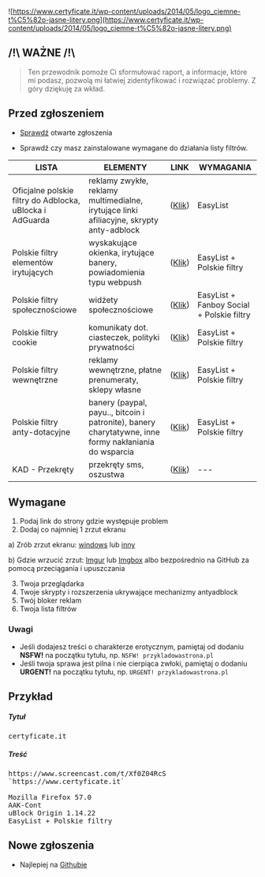![https://www.certyficate.it/wp-content/uploads/2014/05/logo_ciemne-t%C5%82o-jasne-litery.png](https://www.certyficate.it/wp-content/uploads/2014/05/logo_ciemne-t%C5%82o-jasne-litery.png)

## /!\ WAŻNE /!\
> Ten przewodnik pomoże Ci sformułować raport, a informacje, które mi podasz, pozwolą mi łatwiej zidentyfikować i rozwiązać problemy. Z góry dziękuję za wkład.

## Przed zgłoszeniem
* [Sprawdź](https://github.com/MajkiIT/polish-ads-filter/issues) otwarte zgłoszenia

* Sprawdź czy masz zainstalowane wymagane do działania listy filtrów.

**LISTA** | **ELEMENTY** | **LINK** | **WYMAGANIA**
---   |---       |---        |---
Oficjalne polskie filtry do Adblocka, uBlocka i AdGuarda | reklamy zwykłe, reklamy multimedialne, irytujące linki afiliacyjne, skrypty anty-adblock | ([Klik](https://raw.githubusercontent.com/MajkiIT/polish-ads-filter/master/polish-adblock-filters/adblock.txt)) | EasyList
Polskie filtry elementów irytujących | wyskakujące okienka, irytujące banery, powiadomienia typu webpush | ([Klik](https://raw.githubusercontent.com/azet12/PopupBlocker/master/PPB.txt)) | EasyList + Polskie filtry
Polskie filtry społecznościowe | widżety społecznościowe | ([Klik](https://raw.githubusercontent.com/MajkiIT/polish-ads-filter/master/adblock_social_filters/adblock_social_list.txt)) | EasyList + Fanboy Social + Polskie filtry
Polskie filtry cookie | komunikaty dot. ciasteczek, polityki prywatności | ([Klik](https://raw.githubusercontent.com/MajkiIT/polish-ads-filter/master/cookies_filters/adblock_cookies.txt)) | EasyList + Polskie filtry
Polskie filtry wewnętrzne | reklamy wewnętrzne, płatne prenumeraty, sklepy własne | ([Klik](https://raw.githubusercontent.com/MajkiIT/polish-ads-filter/master/inside-filters/adblock_wewnetrzne.txt)) | EasyList + Polskie filtry
Polskie filtry anty-dotacyjne | banery (paypal, payu.., bitcoin i patronite), banery charytatywne, inne formy nakłaniania do wsparcia | ([Klik](https://raw.githubusercontent.com/MajkiIT/polish-ads-filter/master/anti-donate-filters/adblock_anty-dotacje.txt)) | EasyList + Polskie filtry
KAD - Przekręty | przekręty sms, oszustwa | ([Klik](https://raw.githubusercontent.com/azet12/KAD/master/KAD.txt)) |---

## Wymagane
1. Podaj link do strony gdzie występuje problem
2. Dodaj co najmniej 1 zrzut ekranu
 
 a) Zrób zrzut ekranu: [windows](http://www.7tutorials.com/how-use-snipping-tool) lub [inny](http://www.take-a-screenshot.org/)
 
 b) Gdzie wrzucić zrzut: [Imgur](http://imgur.com/) lub [Imgbox](http://imgbox.com/) albo bezpośrednio na GitHub za pomocą przeciągania i upuszczania

3. Twoja przeglądarka
4. Twoje skrypty i rozszerzenia ukrywające mechanizmy antyadblock
5. Twój bloker reklam
6. Twoja lista filtrów

### Uwagi

- Jeśli dodajesz treści o charakterze erotycznym, pamiętaj od dodaniu **NSFW!** na początku tytułu, np. 
`NSFW! przykladowastrona.pl`
- Jeśli twoja sprawa jest pilna i nie cierpiąca zwłoki, pamiętaj o dodaniu **URGENT!** na początku tytułu, np. 
`URGENT! przykladowastrona.pl`

## Przykład

##### Tytuł
<pre>certyficate.it</pre>

##### Treść
<pre>
https://www.screencast.com/t/Xf0Z04RcS
`https://www.certyficate.it`

Mozilla Firefox 57.0
AAK-Cont
uBlock Origin 1.14.22
EasyList + Polskie filtry
</pre>

## Nowe zgłoszenia
* Najlepiej na [Githubie](https://github.com/MajkiIT/polish-ads-filter/issues/new)
